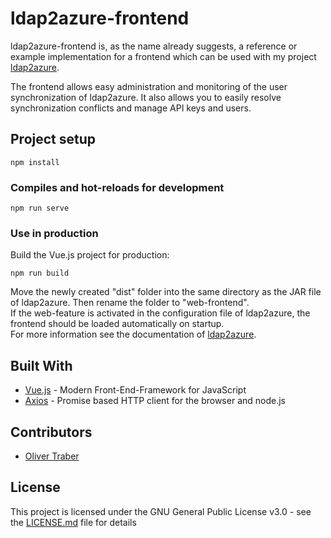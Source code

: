 # ldap2azure-frontend
ldap2azure-frontend is, as the name already suggests, a reference or example implementation for a frontend which can be used with my project [ldap2azure](https://github.com/BluemediaGER/ldap2azure).

The frontend allows easy administration and monitoring of the user synchronization of ldap2azure. It also allows you to easily resolve synchronization conflicts and manage API keys and users.

## Project setup
```
npm install
```

### Compiles and hot-reloads for development
```
npm run serve
```

### Use in production
Build the Vue.js project for production:
```
npm run build
```
Move the newly created "dist" folder into the same directory as the JAR file of ldap2azure. Then rename the folder to "web-frontend".  
If the web-feature is activated in the configuration file of ldap2azure, the frontend should be loaded automatically on startup.  
For more information see the documentation of [ldap2azure](https://github.com/BluemediaGER/ldap2azure).

## Built With
- [Vue.js](https://vuejs.org/) - Modern Front-End-Framework for JavaScript
- [Axios](https://github.com/axios/axios) - Promise based HTTP client for the browser and node.js

## Contributors
- [Oliver Traber](https://github.com/BluemediaGER)  

## License
This project is licensed under the GNU General Public License v3.0 - see the [LICENSE.md](LICENSE.md) file for details